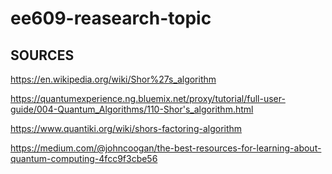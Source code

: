 # ee609-reasearch-topic

## SOURCES

https://en.wikipedia.org/wiki/Shor%27s_algorithm

https://quantumexperience.ng.bluemix.net/proxy/tutorial/full-user-guide/004-Quantum_Algorithms/110-Shor's_algorithm.html

https://www.quantiki.org/wiki/shors-factoring-algorithm

https://medium.com/@johncoogan/the-best-resources-for-learning-about-quantum-computing-4fcc9f3cbe56
